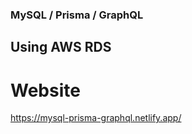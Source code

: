 ### MySQL / Prisma / GraphQL 

## Using AWS RDS

# Website

https://mysql-prisma-graphql.netlify.app/